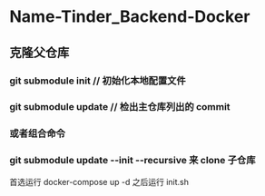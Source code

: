 # Name-Tinder_Backend-Docker

## 克隆父仓库

### git submodule init // 初始化本地配置文件

### git submodule update // 检出主仓库列出的 commit

### 或者组合命令

### git submodule update --init --recursive 来 clone 子仓库

首选运行 docker-compose up -d
之后运行 init.sh
